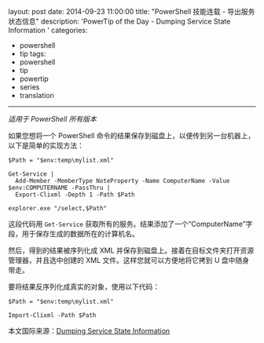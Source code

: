 ﻿layout: post
date: 2014-09-23 11:00:00
title: "PowerShell 技能连载 - 导出服务状态信息"
description: 'PowerTip of the Day - Dumping Service State Information '
categories:
- powershell
- tip
tags:
- powershell
- tip
- powertip
- series
- translation
---
_适用于 PowerShell 所有版本_

如果您想将一个 PowerShell 命令的结果保存到磁盘上，以便传到另一台机器上，以下是简单的实现方法：

    $Path = "$env:temp\mylist.xml"
    
    Get-Service | 
      Add-Member -MemberType NoteProperty -Name ComputerName -Value $env:COMPUTERNAME -PassThru | 
      Export-Clixml -Depth 1 -Path $Path
    
    explorer.exe "/select,$Path" 

这段代码用 `Get-Service` 获取所有的服务。结果添加了一个“ComputerName”字段，用于保存生成的数据所在的计算机名。

然后，得到的结果被序列化成 XML 并保存到磁盘上。接着在目标文件夹打开资源管理器，并且选中创建的 XML 文件。这样您就可以方便地将它拷到 U 盘中随身带走。

要将结果反序列化成真实的对象，使用以下代码：

    $Path = "$env:temp\mylist.xml"
    
    Import-Clixml -Path $Path

<!--more-->
本文国际来源：[Dumping Service State Information ](http://community.idera.com/powershell/powertips/b/tips/posts/dumping-service-state-information)
